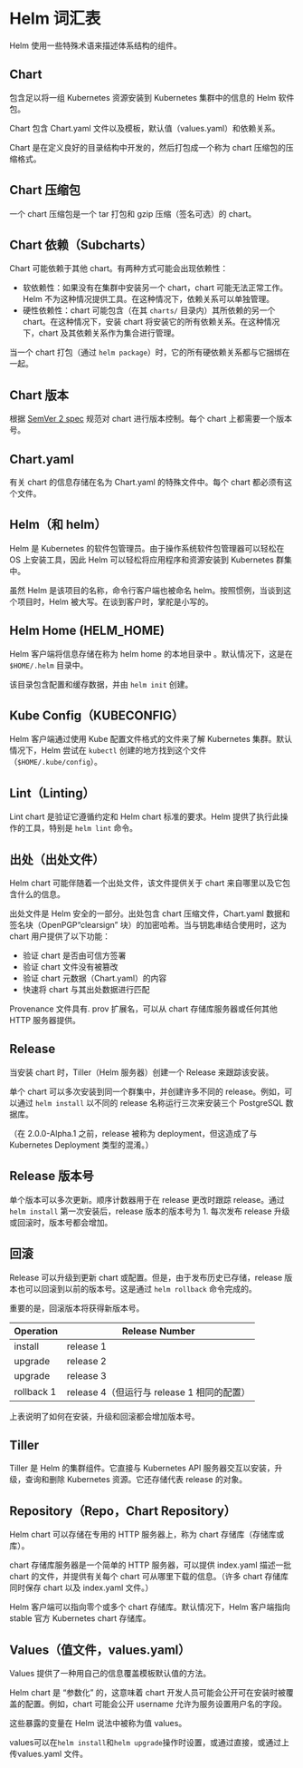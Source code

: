 # Helm 词汇表

Helm 使用一些特殊术语来描述体系结构的组件。

## Chart

包含足以将一组 Kubernetes 资源安装到 Kubernetes 集群中的信息的 Helm 软件包。

Chart 包含 Chart.yaml 文件以及模板，默认值（values.yaml）和依赖关系。

Chart 是在定义良好的目录结构中开发的，然后打包成一个称为 chart 压缩包的压缩格式。

## Chart 压缩包

一个 chart 压缩包是一个 tar 打包和 gzip 压缩（签名可选）的 chart。

## Chart 依赖（Subcharts）

Chart 可能依赖于其他 chart。有两种方式可能会出现依赖性：

- 软依赖性：如果没有在集群中安装另一个 chart，chart 可能无法正常工作。Helm 不为这种情况提供工具。在这种情况下，依赖关系可以单独管理。
- 硬性依赖性：chart 可能包含（在其 `charts/` 目录内）其所依赖的另一个 chart。在这种情况下，安装 chart 将安装它的所有依赖关系。在这种情况下，chart 及其依赖关系作为集合进行管理。

当一个 chart 打包（通过 `helm package`）时，它的所有硬依赖关系都与它捆绑在一起。

## Chart 版本

根据 [SemVer 2
spec](https://semver.org) 规范对 chart 进行版本控制。每个 chart 上都需要一个版本号。

## Chart.yaml

有关 chart 的信息存储在名为 Chart.yaml 的特殊文件中。每个 chart 都必须有这个文件。

## Helm（和 helm）

Helm 是 Kubernetes 的软件包管理员。由于操作系统软件包管理器可以轻松在 OS 上安装工具，因此 Helm 可以轻松将应用程序和资源安装到 Kubernetes 群集中。

虽然 Helm 是该项目的名称，命令行客户端也被命名 helm。按照惯例，当谈到这个项目时，Helm 被大写。在谈到客户时，掌舵是小写的。

## Helm Home (HELM_HOME)

Helm 客户端将信息存储在称为 helm home 的本地目录中 。默认情况下，这是在 `$HOME/.helm` 目录中。

该目录包含配置和缓存数据，并由 `helm init` 创建。





## Kube Config（KUBECONFIG）

Helm 客户端通过使用 Kube 配置文件格式的文件来了解 Kubernetes 集群。默认情况下，Helm 尝试在 `kubectl` 创建的地方找到这个文件（`$HOME/.kube/config`）。

## Lint（Linting）

Lint chart 是验证它遵循约定和 Helm chart 标准的要求。Helm 提供了执行此操作的工具，特别是 `helm lint` 命令。

## 出处（出处文件）

Helm chart 可能伴随着一个出处文件，该文件提供关于 chart 来自哪里以及它包含什么的信息。

出处文件是 Helm 安全的一部分。出处包含 chart 压缩文件，Chart.yaml 数据和签名块（OpenPGP“clearsign” 块）的加密哈希。当与钥匙串结合使用时，这为 chart 用户提供了以下功能：

- 验证 chart 是否由可信方签署
- 验证 chart 文件没有被篡改
- 验证 chart 元数据（Chart.yaml）的内容
- 快速将 chart 与其出处数据进行匹配

Provenance 文件具有. prov 扩展名，可以从 chart 存储库服务器或任何其他 HTTP 服务器提供。

## Release

当安装 chart 时，Tiller（Helm 服务器）创建一个 Release 来跟踪该安装。

单个 chart 可以多次安装到同一个群集中，并创建许多不同的 release。例如，可以通过 `helm install` 以不同的 release 名称运行三次来安装三个 PostgreSQL 数据库。

（在 2.0.0-Alpha.1 之前，release 被称为 deployment，但这造成了与 Kubernetes Deployment 类型的混淆。）

## Release 版本号

单个版本可以多次更新。顺序计数器用于在 release 更改时跟踪 release。通过 `helm install` 第一次安装后，release 版本的版本号为 1. 每次发布 release 升级或回滚时，版本号都会增加。

## 回滚

Release 可以升级到更新 chart 或配置。但是，由于发布历史已存储，release 版本也可以回滚到以前的版本号。这是通过 `helm rollback` 命令完成的。

重要的是，回滚版本将获得新版本号。


Operation | Release Number
----------|---------------
install   | release 1
upgrade   | release 2
upgrade   | release 3
rollback 1| release 4（但运行与 release 1 相同的配置）

上表说明了如何在安装，升级和回滚都会增加版本号。

## Tiller

Tiller 是 Helm 的集群组件。它直接与 Kubernetes API 服务器交互以安装，升级，查询和删除 Kubernetes 资源。它还存储代表 release 的对象。

## Repository（Repo，Chart Repository）

Helm chart 可以存储在专用的 HTTP 服务器上，称为 chart 存储库（存储库或库）。

chart 存储库服务器是一个简单的 HTTP 服务器，可以提供 index.yaml 描述一批 chart 的文件，并提供有关每个 chart 可从哪里下载的信息。（许多 chart 存储库同时保存 chart 以及 index.yaml 文件。）

Helm 客户端可以指向零个或多个 chart 存储库。默认情况下，Helm 客户端指向 stable 官方 Kubernetes chart 存储库。

## Values（值文件，values.yaml）

Values 提供了一种用自己的信息覆盖模板默认值的方法。

Helm chart 是 “参数化” 的，这意味着 chart 开发人员可能会公开可在安装时被覆盖的配置。例如，chart 可能会公开 username 允许为服务设置用户名的字段。

这些暴露的变量在 Helm 说法中被称为值 values。

values可以在`helm install`和`helm upgrade`操作时设置，或通过直接，或通过上传values.yaml 文件。
